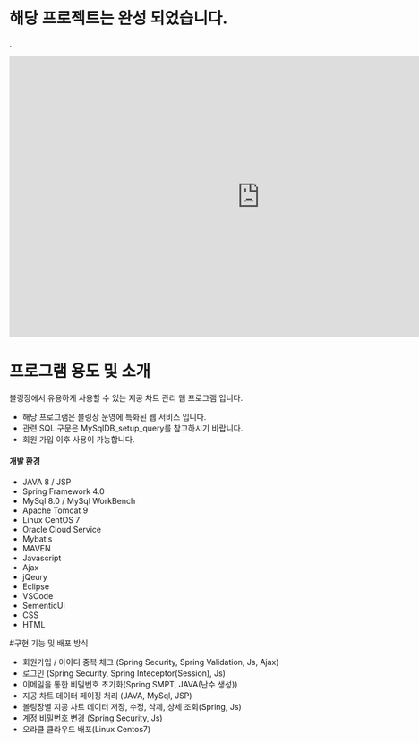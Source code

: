 # 해당 프로젝트는 완성 되었습니다.  
.

<iframe width="893" height="502" src="https://www.youtube.com/embed/m5Om6kCw980" frameborder="0" allow="accelerometer; autoplay; encrypted-media; gyroscope; picture-in-picture" allowfullscreen></iframe>
  
# 프로그램 용도 및 소개
    
볼링장에서 유용하게 사용할 수 있는 지공 차트 관리 웹 프로그램 입니다.  

* 해당 프로그램은 볼링장 운영에 특화된 웹 서비스 입니다.
* 관련 SQL 구문은 MySqlDB_setup_query를 참고하시기 바랍니다.
* 회원 가입 이후 사용이 가능합니다.

#### 개발 환경  
* JAVA 8 / JSP
* Spring Framework 4.0
* MySql 8.0 / MySql WorkBench
* Apache Tomcat 9
* Linux CentOS 7
* Oracle Cloud Service
* Mybatis
* MAVEN
* Javascript
* Ajax
* jQeury
* Eclipse
* VSCode
* SementicUi
* CSS 
* HTML

#구현 기능 및 배포 방식



* 회원가입 / 아이디 중복 체크 (Spring Security, Spring Validation, Js, Ajax)
* 로그인 (Spring Security, Spring Inteceptor(Session), Js)
* 이메일을 통한 비밀번호 초기화(Spring SMPT, JAVA(난수 생성))
* 지공 차트 데이터  페이징 처리 (JAVA, MySql, JSP)
* 볼링장별 지공 차트 데이터 저장, 수정, 삭제, 상세 조회(Spring, Js)
* 계정 비밀번호 변경 (Spring Security, Js)
* 오라클 클라우드 배포(Linux Centos7)